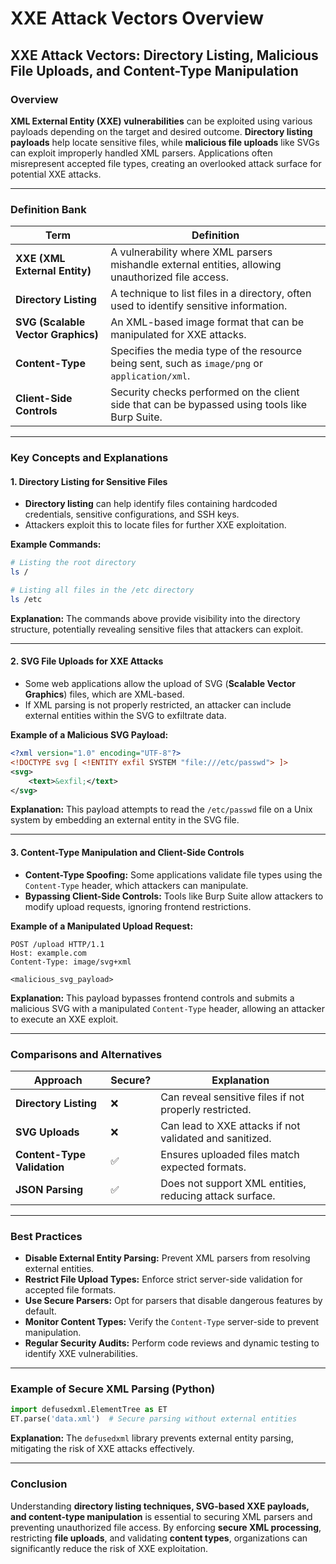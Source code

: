 # XXE Attack Vectors Overview

## XXE Attack Vectors: Directory Listing, Malicious File Uploads, and Content-Type Manipulation

### **Overview**

**XML External Entity (XXE) vulnerabilities** can be exploited using various payloads depending on the target and desired outcome. **Directory listing payloads** help locate sensitive files, while **malicious file uploads** like SVGs can exploit improperly handled XML parsers. Applications often misrepresent accepted file types, creating an overlooked attack surface for potential XXE attacks.

***

### **Definition Bank**

| **Term**                           | **Definition**                                                                                    |
| ---------------------------------- | ------------------------------------------------------------------------------------------------- |
| **XXE (XML External Entity)**      | A vulnerability where XML parsers mishandle external entities, allowing unauthorized file access. |
| **Directory Listing**              | A technique to list files in a directory, often used to identify sensitive information.           |
| **SVG (Scalable Vector Graphics)** | An XML-based image format that can be manipulated for XXE attacks.                                |
| **Content-Type**                   | Specifies the media type of the resource being sent, such as `image/png` or `application/xml`.    |
| **Client-Side Controls**           | Security checks performed on the client side that can be bypassed using tools like Burp Suite.    |

***

### **Key Concepts and Explanations**

#### **1. Directory Listing for Sensitive Files**

* **Directory listing** can help identify files containing hardcoded credentials, sensitive configurations, and SSH keys.
* Attackers exploit this to locate files for further XXE exploitation.

**Example Commands:**

```bash
# Listing the root directory
ls /

# Listing all files in the /etc directory
ls /etc
```

**Explanation:** The commands above provide visibility into the directory structure, potentially revealing sensitive files that attackers can exploit.

***

#### **2. SVG File Uploads for XXE Attacks**

* Some web applications allow the upload of SVG (**Scalable Vector Graphics**) files, which are XML-based.
* If XML parsing is not properly restricted, an attacker can include external entities within the SVG to exfiltrate data.

**Example of a Malicious SVG Payload:**

```xml
<?xml version="1.0" encoding="UTF-8"?>
<!DOCTYPE svg [ <!ENTITY exfil SYSTEM "file:///etc/passwd"> ]>
<svg>
    <text>&exfil;</text>
</svg>
```

**Explanation:** This payload attempts to read the `/etc/passwd` file on a Unix system by embedding an external entity in the SVG file.

***

#### **3. Content-Type Manipulation and Client-Side Controls**

* **Content-Type Spoofing:** Some applications validate file types using the `Content-Type` header, which attackers can manipulate.
* **Bypassing Client-Side Controls:** Tools like Burp Suite allow attackers to modify upload requests, ignoring frontend restrictions.

**Example of a Manipulated Upload Request:**

```http
POST /upload HTTP/1.1
Host: example.com
Content-Type: image/svg+xml

<malicious_svg_payload>
```

**Explanation:** This payload bypasses frontend controls and submits a malicious SVG with a manipulated `Content-Type` header, allowing an attacker to execute an XXE exploit.

***

### **Comparisons and Alternatives**

| **Approach**                | **Secure?** | **Explanation**                                         |
| --------------------------- | ----------- | ------------------------------------------------------- |
| **Directory Listing**       | ❌           | Can reveal sensitive files if not properly restricted.  |
| **SVG Uploads**             | ❌           | Can lead to XXE attacks if not validated and sanitized. |
| **Content-Type Validation** | ✅           | Ensures uploaded files match expected formats.          |
| **JSON Parsing**            | ✅           | Does not support XML entities, reducing attack surface. |

***

### **Best Practices**

* **Disable External Entity Parsing:** Prevent XML parsers from resolving external entities.
* **Restrict File Upload Types:** Enforce strict server-side validation for accepted file formats.
* **Use Secure Parsers:** Opt for parsers that disable dangerous features by default.
* **Monitor Content Types:** Verify the `Content-Type` server-side to prevent manipulation.
* **Regular Security Audits:** Perform code reviews and dynamic testing to identify XXE vulnerabilities.

***

### **Example of Secure XML Parsing (Python)**

```python
import defusedxml.ElementTree as ET
ET.parse('data.xml')  # Secure parsing without external entities
```

**Explanation:** The `defusedxml` library prevents external entity parsing, mitigating the risk of XXE attacks effectively.

***

### **Conclusion**

Understanding **directory listing techniques, SVG-based XXE payloads, and content-type manipulation** is essential to securing XML parsers and preventing unauthorized file access. By enforcing **secure XML processing**, restricting **file uploads**, and validating **content types**, organizations can significantly reduce the risk of XXE exploitation.
